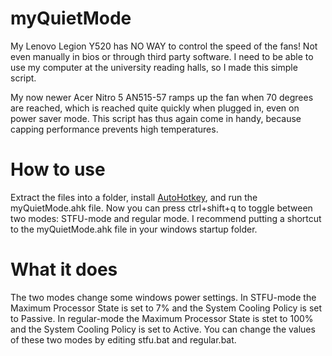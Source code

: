 # myQuietMode
My Lenovo Legion Y520 has NO WAY to control the speed of the fans! Not even manually in bios or through third party software. I need to be able to use my computer at the university reading halls, so I made this simple script.

My now newer Acer Nitro 5 AN515-57 ramps up the fan when 70 degrees are reached, which is reached quite quickly when plugged in, even on power saver mode. This script has thus again come in handy, because capping performance prevents high temperatures.
<h1>How to use</h1>
Extract the files into a folder, install <a href="https://www.autohotkey.com">AutoHotkey</a>, and run the myQuietMode.ahk file. Now you can press ctrl+shift+q to toggle between two modes: STFU-mode and regular mode. I recommend putting a shortcut to the myQuietMode.ahk file in your windows startup folder.
<h1>What it does</h1>
The two modes change some windows power settings. In STFU-mode the Maximum Processor State is set to 7% and the System Cooling Policy is set to Passive. In regular-mode the Maximum Processor State is stet to 100% and the System Cooling Policy is set to Active. You can change the values of these two modes by editing stfu.bat and regular.bat.

